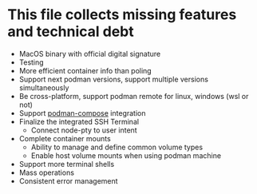 # This file collects missing features and technical debt

* MacOS binary with official digital signature
* Testing
* More efficient container info than poling
* Support next podman versions, support multiple versions simultaneously
* Be cross-platform, support podman remote for linux, windows (wsl or not)
* Support [podman-compose](https://github.com/containers/podman-compose) integration
* Finalize the integrated SSH Terminal
  * Connect node-pty to user intent
* Complete container mounts
  * Ability to manage and define common volume types
  * Enable host volume mounts when using podman machine
* Support more terminal shells
* Mass operations
* Consistent error management
